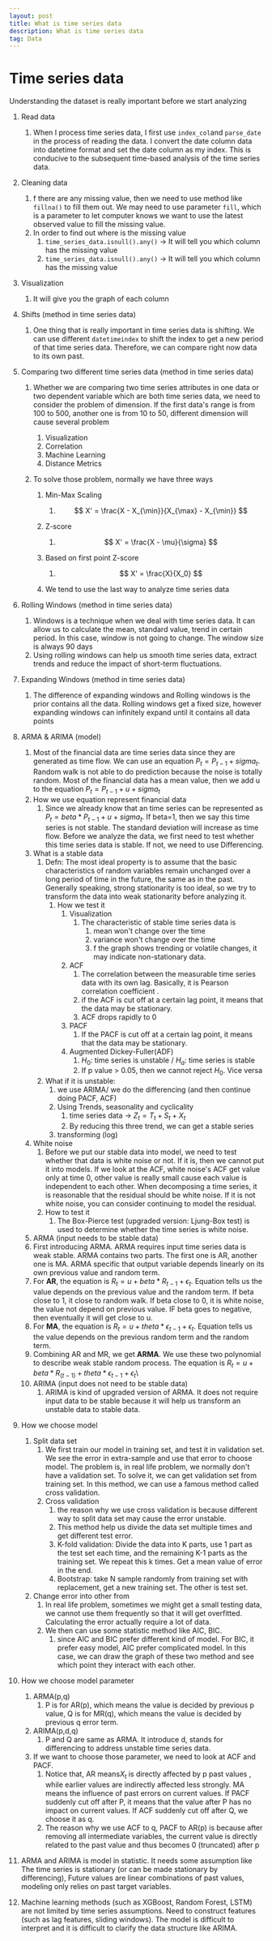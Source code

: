 ```yaml
---
layout: post
title: What is time series data
description: What is time series data
tag: Data
---
```


# Time series data

 Understanding the dataset is really important before we start analyzing

1. Read data

   1. When I process time series data, I first use `index_col`and `parse_date` in the process of reading the data. I convert the date column data into datetime format and set the date column as my index. This is conducive to the subsequent time-based analysis of the time series data.

2. Cleaning data

   1. f there are any missing value, then we need to use method like `fillna()` to fill them out. We may need to use parameter `fill`, which is a parameter to let computer knows we want to use the latest observed value to fill the missing value.
   2. In order to find out where is the missing value
      1. `time_series_data.isnull().any()` ->  It will tell you which column has the missing value
      2. `time_series_data.isnull().any()` ->  It will tell you which column has the missing value

3. Visualization

   1. It will give you the graph of each column

4. Shifts (method in time series data)

   1. One thing that is really important in time series data is shifting. We can use different `datetimeindex` to shift the index to get a new period of that time series data. Therefore, we can compare right now data to its own past.

5. Comparing two different time series data (method in time series data)

   1. Whether we are comparing two time series attributes in one data or two dependent variable which are both time series data, we need to consider the problem of dimension. If the first data's range is from 100 to 500, another one is from 10 to 50, different dimension will cause several problem

      1. Visualization
      2. Correlation
      3. Machine Learning
      4. Distance Metrics

   2. To solve those problem, normally we have three ways

      1. Min-Max Scaling

         1. $$
            X' = \frac{X - X_{\min}}{X_{\max} - X_{\min}}
            $$

      2. Z-score

         1. $$
            X' = \frac{X - \mu}{\sigma}
            $$

      3. Based on first point Z-score

         1. $$
            X' = \frac{X}{X_0}
            $$

      4. We tend to use the last way to analyze time series data

6. Rolling Windows (method in time series data)

   1. Windows is a technique when we deal with time series data. It can allow us to calculate the mean, standard value, trend in certain period. In this case, window is not going to change. The window size is always 90 days
   2. Using rolling windows can help us smooth time series data, extract trends and reduce the impact of short-term fluctuations.

7. Expanding Windows  (method in time series data)

   1.  The difference of expanding windows and Rolling windows is the prior contains all the data.  Rolling windows get a fixed size, however expanding windows can infinitely expand until it contains all data points

8. ARMA & ARIMA (model)

   1. Most of the financial data are time series data since they are generated as time flow. We can use an equation $P_t = P_{t-1} + sigma_t$. Random walk is not able to do prediction because the noise is totally random. Most of the financial data has a mean value, then we add u to the equation $P_t = P_{t-1} + u + sigma_t$
   2. How we use equation represent financial data
      1. Since we already know that an time series can be represented as $P_t = beta*P_{t-1} + u + sigma_t$. If beta=1, then we say this time series is not stable. The standard deviation will increase as time flow. Before we analyze the data, we first need to test whether this time series data is stable. If not, we need to use Differencing.
   3. What is a stable data
      1. Defn: The most ideal property is to assume that the basic characteristics of random variables remain unchanged over a long period of time in the future, the same as in the past. Generally speaking, strong stationarity is too ideal, so we try to transform the data into weak stationarity before analyzing it.
         1. How we test it
            1. Visualization
               1. The characteristic of stable time series data is
                  1. mean won't change over the time
                  2. variance won't change over the time
                  3. f the graph shows trending or volatile changes, it may indicate non-stationary data.
            2. ACF
               1. The correlation between the measurable time series data with its own lag. Basically, it is Pearson correlation coefficient .
               2. if the ACF is cut off at a certain lag point, it means that the data may be stationary.
               3. ACF drops rapidly to 0
            3. PACF
               1.  If the PACF is cut off at a certain lag point, it means that the data may be stationary.
            4. Augmented Dickey-Fuller(ADF)
               1. $H_0$: time series is unstable / $H_a$: time series is stable
               2. If p value > 0.05, then we cannot reject $H_0$. Vice versa
      2. What if it is unstable:
         1. we use ARIMA/ we do the differencing (and then continue doing PACF, ACF)
         2. Using Trends, seasonality and cyclicality
            1. time series data -> $Z_t=T_t+S_t+X_t$
            2. By reducing this three trend, we can get a stable series
         3. transforming (log)
   4. White noise
      1. Before we put our stable data into model, we need to test whether that data is white noise or not. If it is, then we cannot put it into models. If we look at the ACF, white noise's ACF get value only at time 0, other value is really small cause each value is independent to each other. When decomposing a time series, it is reasonable that the residual should be white noise. If it is not white noise, you can consider continuing to model the residual.
      2. How to test it
         1. The Box-Pierce test (upgraded version: Ljung-Box test) is used to determine whether the time series is white noise.
   5.  ARMA (input needs to be stable data)
      1. First introducing ARMA. ARMA requires input time series data is weak stable. ARMA contains two parts. The first one is AR, another one is MA. ARMA specific that output variable depends linearly on its own previous value and random term.
      2. For **AR**, the equation is $R_t=u + beta*R_{t−1} +ϵ_t$. Equation tells us the value depends on the previous value and the random term. If beta close to 1, it close to random walk. If beta close to 0, it is white noise, the value not depend on previous value. IF beta goes to negative, then eventually it will get close to u.
      3. For **MA**, the equation is $R_t=u + theta*ϵ_{t−1}+ϵ_t$. Equation tells us the value depends on the previous random term and the random term.
      4. Combining AR and MR, we get **ARMA**. We use these two polynomial to describe weak stable random process. The equation is $R_t=u + beta*R_(t−1) + theta*ϵ_{t−1} +ϵ_t$\
   6. ARIMA (input does not need to be stable data)
      1. ARIMA is kind of upgraded version of ARMA. It does not require input data to be stable because it will help us transform an unstable data to stable data.

9. How we choose model

   1. Split data set
      1. We first train our model in training set, and test it in validation set. We see the error in extra-sample and use that error to choose model. The problem is, in real life problem, we normally don't have a validation set. To solve it, we can get validation set from training set. In this method, we can use a famous method called cross validation.
      2. Cross validation
         1. the reason why we use cross validation is because different way to split data set may cause the error unstable.
         2. This method help us divide the data set multiple times and get different test error.
         3.  K-fold validation: Divide the data into K parts, use 1 part as the test set each time, and the remaining K-1 parts as the training set. We repeat this k times. Get a mean value of error in the end.
         4. Bootstrap: take N sample randomly from training set with replacement, get a new training set. The other is test set.
   2. Change error into other from
      1. In real life problem, sometimes we might get a small testing data, we cannot use them frequently so that it will get overfitted. Calculating the error actually require a lot of data.
      2. We then can use some statistic method like AIC, BIC.
         1. since AIC and BIC prefer different kind of model. For BIC, it prefer easy model, AIC prefer complicated model. In this case, we can draw the graph of these two method and see which point they interact with each other.

10. How we choose model parameter

    1. ARMA(p,q)
       1. P is for AR(p), which means the value is decided by previous p value, Q is for MR(q), which means the value is decided by previous q error term.
    2. ARIMA(p,d,q)
       1. P and Q are same as ARMA. It introduce d, stands for differencing to address unstable time series data.
    3. If we want to choose those parameter, we need to look at ACF and PACF.
       1. Notice that, AR means$X_t$ is directly affected by p past values , while earlier values are indirectly affected less strongly. MA means the influence of past errors on current values. If PACF suddenly cut off after P, it means that the value after P has no impact on current values. If ACF suddenly cut off after Q, we choose it as q.
       2. The reason why we use ACF to q, PACF to AR(p) is because after removing all intermediate variables, the current value is directly related to the past value and thus becomes 0 (truncated) after p

11. ARMA and ARIMA is model in statistic. It needs some assumption like The time series is stationary (or can be made stationary by differencing), Future values are linear combinations of past values, modeling only relies on past target variables.

12. Machine learning methods (such as XGBoost, Random Forest, LSTM) are not limited by time series assumptions. Need to construct features (such as lag features, sliding windows). The model is difficult to interpret and it is difficult to clarify the data structure like ARIMA.
